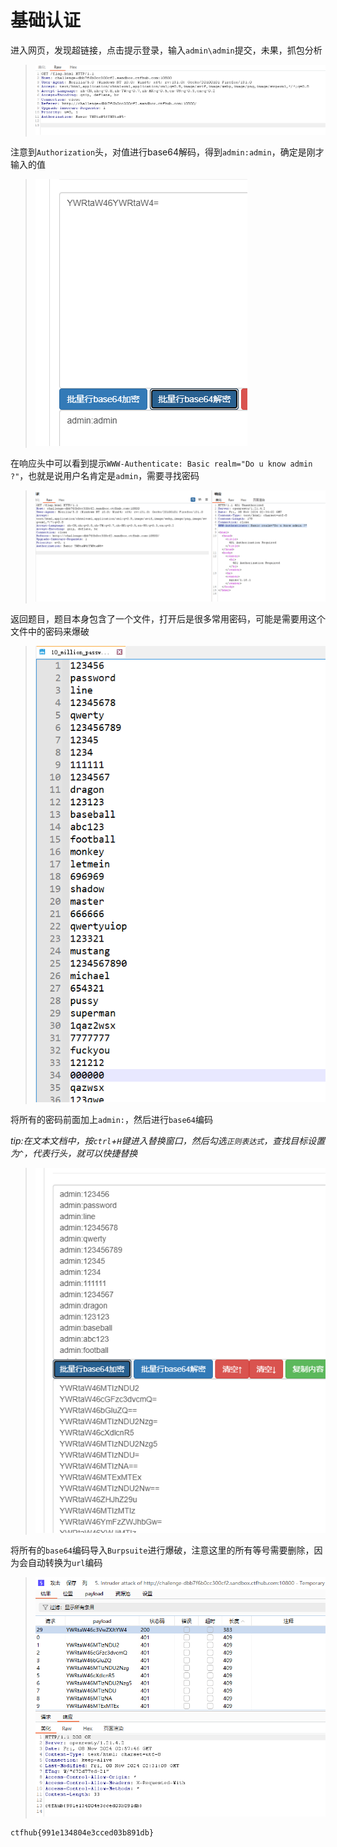 # 基础认证

进入网页，发现超链接，点击提示登录，输入`admin\admin`提交，未果，抓包分析

> <img src="./img/8.png">

注意到`Authorization`头，对值进行base64解码，得到`admin:admin`，确定是刚才输入的值

> <img src="./img/9.png">

在响应头中可以看到提示`WWW-Authenticate: Basic realm="Do u know admin ?"`，也就是说用户名肯定是`admin`，需要寻找密码

> <img src="./img/10.png">

返回题目，题目本身包含了一个文件，打开后是很多常用密码，可能是需要用这个文件中的密码来爆破

> <img src="./img/11.png">

将所有的密码前面加上`admin:`，然后进行`base64`编码

*tip:在文本文档中，按`ctrl`+`H`键进入替换窗口，然后勾选`正则表达式`，查找目标设置为`^`，代表行头，就可以快捷替换*

> <img src="./img/12.png">

将所有的`base64`编码导入`Burpsuite`进行爆破，注意这里的所有等号需要删除，因为会自动转换为`url`编码

> <img src="./img/13.png">

```flag
ctfhub{991e134804e3cced03b891db}
```

